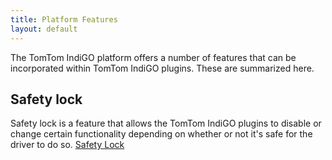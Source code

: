 ```yaml
---
title: Platform Features
layout: default
---
```


The TomTom IndiGO platform offers a number of features that can be incorporated within TomTom IndiGO
plugins. These are summarized here.

## Safety lock

Safety lock is a feature that allows the TomTom IndiGO plugins to disable or change certain
functionality depending on whether or not it's safe for the driver to do so.
[Safety Lock](/tomtom-indigo/documentation/development/platform-features/safety-lock)
